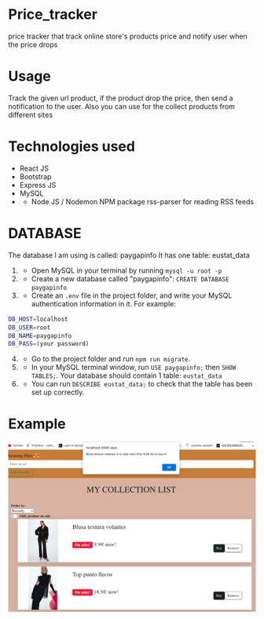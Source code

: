 # Price_tracker
price tracker that track online store's products price and notify user when the price drops

# Usage
Track the given url product, if the product drop the price, then send a notification to the user.
Also you can use for the collect products from different sites

# Technologies used
- React JS
- Bootstrap
- Express JS
- MySQL
- - Node JS / Nodemon
NPM package rss-parser for reading RSS feeds

# DATABASE

The database I am using is called: paygapinfo
It has one table: eustat_data

1. - Open MySQL in your terminal by running `mysql -u root -p`

2. - Create a new database called "paygapinfo": `CREATE DATABASE paygapinfo`

3. - Create an `.env` file in the project folder, and write your MySQL authentication information in it. For example:
```bash
DB_HOST=localhost
DB_USER=root
DB_NAME=paygapinfo
DB_PASS=(your password)
```
4. - Go to the project folder and run `npm run migrate`.

5. - In your MySQL terminal window, run `USE paygapinfo;` then `SHOW TABLES;`. Your database should contain 1 table: `eustat_data`

6. - You can run `DESCRIBE eustat_data;` to check that the table has been set up correctly.

# Example

![alt text](./App_look.png "app_main_page")
